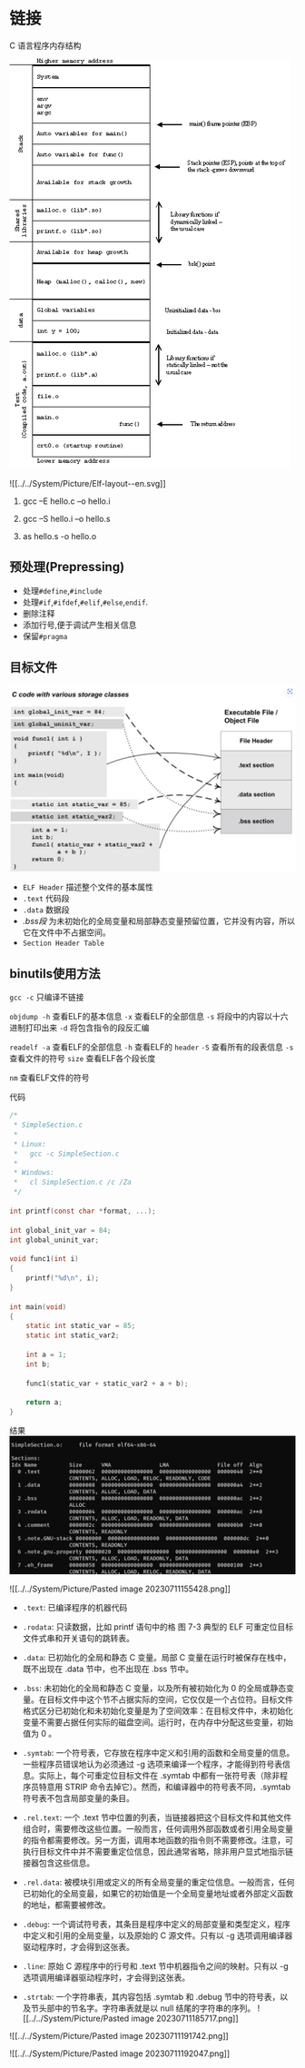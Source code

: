 # 链接

C 语言程序内存结构

![](../../System/Picture/Pasted%20image%2020230312153905.png)


![[../../System/Picture/Elf-layout--en.svg]]

1. gcc –E hello.c –o hello.i

2. gcc –S hello.i –o hello.s

3. as hello.s -o hello.o

## 预处理(Prepressing)

- 处理`#define`,`#include`
- 处理`#if`,`#ifdef`,`#elif`,`#else`,`endif`.
- 删除注释
- 添加行号,便于调试产生相关信息
- 保留`#pragma`

## 目标文件

![](../../System/Picture/Pasted%20image%2020230312152943.png)

- `ELF Header` 描述整个文件的基本属性
- `.text` 代码段
- `.data` 数据段
- *.bss段* 为未初始化的全局变量和局部静态变量预留位置，它并没有内容，所以它在文件中不占据空间。
- `Section Header Table`

## binutils使用方法

`gcc -c` 只编译不链接

`objdump -h` 查看ELF的基本信息
         `-x` 查看ELF的全部信息
         `-s` 将段中的内容以十六进制打印出来
         `-d` 将包含指令的段反汇编

`readelf -a` 查看ELF的全部信息
         `-h` 查看ELF的 `header`
         `-S` 查看所有的段表信息
         `-s` 查看文件的符号
`size` 查看ELF各个段长度

`nm` 查看ELF文件的符号

代码

```c
/*
 * SimpleSection.c
 *
 * Linux:
 *   gcc -c SimpleSection.c
 *
 * Windows:
 *   cl SimpleSection.c /c /Za
 */

int printf(const char *format, ...);

int global_init_var = 84;
int global_uninit_var;

void func1(int i)
{
    printf("%d\n", i);
}

int main(void)
{
    static int static_var = 85;
    static int static_var2;

    int a = 1;
    int b;

    func1(static_var + static_var2 + a + b);

    return a;
}
```

结果
![](../../System/Picture/Pasted%20image%2020230312155450.png)


![[../../System/Picture/Pasted image 20230711155428.png]]

- `.text`:  已编译程序的机器代码

- `.rodata`: 只读数据，比如 printf 语句中的格 图 7-3 典型的 ELF 可重定位目标文件式串和开关语句的跳转表。

- `.data`: 已初始化的全局和静态 C 变量。局部 C 变量在运行时被保存在栈中，既不出现在 .data 节中，也不出现在 .bss 节中。

- `.bss`: 未初始化的全局和静态 C 变量，以及所有被初始化为 0 的全局或静态变量。在目标文件中这个节不占据实际的空间，它仅仅是一个占位符。目标文件格式区分已初始化和未初始化变量是为了空间效率：在目标文件中，未初始化变量不需要占据任何实际的磁盘空间。运行时，在内存中分配这些变量，初始值为 0 。

- `.symtab`: 一个符号表，它存放在程序中定义和引用的函数和全局变量的信息。一些程序员错误地认为必须通过 -g 选项来编译一个程序，才能得到符号表信息。实际上，每个可重定位目标文件在 .symtab 中都有一张符号表（除非程序员特意用 STRIP 命令去掉它）。然而，和编译器中的符号表不同，.symtab 符号表不包含局部变量的条目。

- `.rel.text`: 一个 .text 节中位置的列表，当链接器把这个目标文件和其他文件组合时，需要修改这些位置。一般而言，任何调用外部函数或者引用全局变量的指令都需要修改。另一方面，调用本地函数的指令则不需要修改。注意，可执行目标文件中并不需要重定位信息，因此通常省略，除非用户显式地指示链接器包含这些信息。

- `.rel.data`: 被模块引用或定义的所有全局变量的重定位信息。一般而言，任何已初始化的全局变最，如果它的初始值是一个全局变量地址或者外部定义函数的地址，都需要被修改。

- `.debug`: 一个调试符号表，其条目是程序中定义的局部变量和类型定义，程序中定义和引用的全局变量，以及原始的 C 源文件。只有以 -g 选项调用编译器驱动程序时，才会得到这张表。

- `.line`: 原始 C 源程序中的行号和 .text 节中机器指令之间的映射。只有以 -g 选项调用编译器驱动程序时，才会得到这张表。

- `.strtab`: 一个字符串表，其内容包括 .symtab 和 .debug 节中的符号表，以及节头部中的节名字。字符串表就是以 null 结尾的字符串的序列。
![[../../System/Picture/Pasted image 20230711185717.png]]


![[../../System/Picture/Pasted image 20230711191742.png]]

![[../../System/Picture/Pasted image 20230711192047.png]]